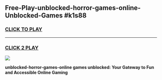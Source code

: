
## Free-Play-unblocked-horror-games-online-Unblocked-Games #k1s88
<h3>
<a href="https://news.freeplayer.one?title=unblocked-horror-games-online&ref=8M">CLICK TO PLAY</a></h3>
<hr>

<h3>
<a href="https://news.freeplayer.one?title=unblocked-horror-games-online&ref=8M">CLICK 2 PLAY</a>
  
</h3>

<a href="https://news.freeplayer.one?title=unblocked-horror-games-online&ref=8M"><img src="https://clearcache.store/games.png"></a>


**unblocked-horror-games-online games unblocked: Your Gateway to Fun and Accessible Online Gaming**
